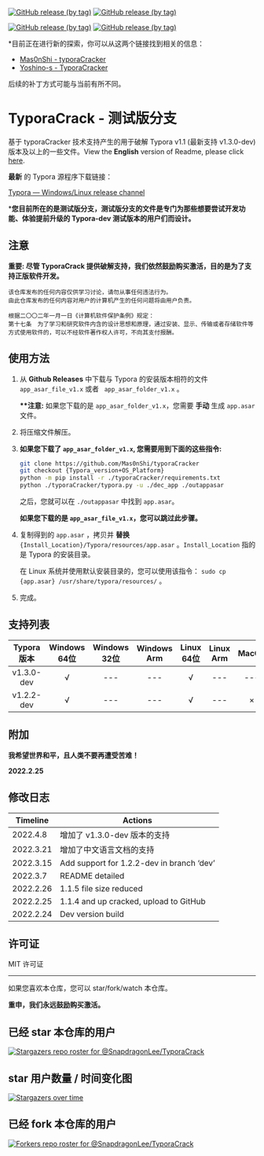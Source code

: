 [![GitHub release (by tag)](https://img.shields.io/github/downloads/SnapdragonLee/TyporaCrack/v1.1.5/total?label=%E4%B8%8B%E8%BD%BD%40v1.1.5&style=flat)](https://github.com/SnapdragonLee/TyporaCrack/releases/tag/v1.1.5)
[![GitHub release (by tag)](https://img.shields.io/github/downloads/SnapdragonLee/TyporaCrack/v1.2.4/total?label=%E4%B8%8B%E8%BD%BD%40v1.2.4&style=flat)](https://github.com/SnapdragonLee/TyporaCrack/releases/tag/v1.2.4)

[![GitHub release (by tag)](https://img.shields.io/github/downloads/SnapdragonLee/TyporaCrack/v1.2.2-dev/total?label=%E4%B8%8B%E8%BD%BD%40v1.2.2-dev&style=flat)](https://github.com/SnapdragonLee/TyporaCrack/releases/tag/v1.2.2-dev)
[![GitHub release (by tag)](https://img.shields.io/github/downloads/SnapdragonLee/TyporaCrack/v1.3.0-dev/total?label=%E4%B8%8B%E8%BD%BD%40v1.3.0-dev&style=flat)](https://github.com/SnapdragonLee/TyporaCrack/releases/tag/v1.3.0-dev)



*目前正在进行新的探索，你可以从这两个链接找到相关的信息：

- [Mas0nShi - typoraCracker](https://github.com/Mas0nShi/typoraCracker)
- [Yoshino-s - TyporaCracker](https://github.com/Yoshino-s/TyporaCracker)

后续的补丁方式可能与当前有所不同。



# TyporaCrack  - 测试版分支

基于 typoraCracker 技术支持产生的用于破解 Typora v1.1 (最新支持 v1.3.0-dev) 版本及以上的一些文件。View the **English** version of Readme, please click [here](./README.md).



**最新** 的 Typora 源程序下载链接：

[Typora — Windows/Linux release channel](https://typora.io/releases/all)



***您目前所在的是测试版分支，测试版分支的文件是专门为那些想要尝试开发功能、体验提前升级的 Typora-dev 测试版本的用户们而设计。**



## 注意

**重要: 尽管 TyporaCrack 提供破解支持，我们依然鼓励购买激活，目的是为了支持正版软件开发。**



```
该仓库发布的任何内容仅供学习讨论，请勿从事任何违法行为。
由此仓库发布的任何内容对用户的计算机产生的任何问题将由用户负责。

根据二〇〇二年一月一日《计算机软件保护条例》规定：
第十七条　为了学习和研究软件内含的设计思想和原理，通过安装、显示、传输或者存储软件等方式使用软件的，可以不经软件著作权人许可，不向其支付报酬。
```



## 使用方法

1. 从 **Github Releases** 中下载与 Typora 的安装版本相符的文件 `app_asar_file_v1.x` 或者 ` app_asar_folder_v1.x` 。

   **\*\*注意:** 如果您下载的是 `app_asar_folder_v1.x`，您需要 **手动** 生成 `app.asar` 文件。

   

2. 将压缩文件解压。

3. **如果您下载了 `app_asar_folder_v1.x`, 您需要用到下面的这些指令:**

   ```bash
   git clone https://github.com/Mas0nShi/typoraCracker
   git checkout {Typora_version+OS_Platform}
   python -m pip install -r ./typoraCracker/requirements.txt
   python ./typoraCracker/typora.py -u ./dec_app ./outappasar
   ```

   之后，您就可以在 `./outappasar` 中找到 `app.asar`。

   **如果您下载的是 `app_asar_file_v1.x`，您可以跳过此步骤。**

   

4. 复制得到的 `app.asar` ，拷贝并 **替换** `{Install_Location}/Typora/resources/app.asar` 。`Install_Location` 指的是 Typora 的安装目录。

   在 Linux 系统并使用默认安装目录的，您可以使用该指令： `sudo cp {app.asar} /usr/share/typora/resources/` 。

5. 完成。



## 支持列表

| Typora 版本 | Windows 64位 | Windows 32位 | Windows Arm | Linux 64位 | Linux Arm | MacOS |
| :---------: | :----------: | :----------: | :---------: | :--------: | :-------: | :---: |
| v1.3.0-dev  |      √       |     ---      |     ---     |     √      |    ---    |  ---  |
| v1.2.2-dev  |      √       |     ---      |     ---     |     √      |    ---    |   ×   |



## 附加

**我希望世界和平，且人类不要再遭受苦难！** 

**2022.2.25**



## 修改日志

| Timeline  | Actions                                   |
| --------- | ----------------------------------------- |
| 2022.4.8  | 增加了 v1.3.0-dev 版本的支持              |
| 2022.3.21 | 增加了中文语言文档的支持                  |
| 2022.3.15 | Add support for 1.2.2-dev in branch ‘dev’ |
| 2022.3.7  | README detailed                           |
| 2022.2.26 | 1.1.5 file size reduced                   |
| 2022.2.25 | 1.1.4 and up cracked, upload to GitHub    |
| 2022.2.24 | Dev version build                         |



## 许可证

MIT 许可证





------

如果您喜欢本仓库，您可以 star/fork/watch 本仓库。 

**重申，我们永远鼓励购买激活。**



## 已经 star 本仓库的用户

[![Stargazers repo roster for @SnapdragonLee/TyporaCrack](https://reporoster.com/stars/dark/SnapdragonLee/TyporaCrack)](https://github.com/SnapdragonLee/TyporaCrack/stargazers)



## star 用户数量 / 时间变化图

[![Stargazers over time](https://starchart.cc/SnapdragonLee/TyporaCrack.svg)](https://starchart.cc/SnapdragonLee/TyporaCrack)



## 已经 fork 本仓库的用户

[![Forkers repo roster for @SnapdragonLee/TyporaCrack](https://reporoster.com/forks/dark/SnapdragonLee/TyporaCrack)](https://github.com/SnapdragonLee/TyporaCrack/network/members)